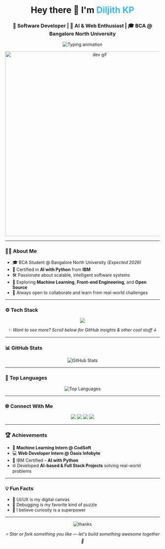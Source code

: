 <h1 align="center">Hey there 👋 I'm <span style="color:#36BCF7;">Diljith KP</span></h1>

<h3 align="center">🚀 Software Developer | 🧠 AI & Web Enthusiast | 🎓 BCA @ Bangalore North University</h3>

<p align="center">
  <img src="https://readme-typing-svg.herokuapp.com?center=true&vCenter=true&color=36BCF7&size=24&duration=3000&pause=1000&lines=🚀+Software+Developer;🤖+AI+%26+ML+Explorer;🎨+Creative+Tech+Thinker;📚+Lifelong+Learner;🌐+Building+Digital+Solutions" alt="Typing animation" />
</p>

<p align="center">
  <img src="https://res.cloudinary.com/dptj37ebu/image/upload/v1753903137/68747470733a2f2f63646e2e6472696262626c652e636f6d2f75736572732f313136323037372f73637265656e73686f74732f333834383931342f70726f6772616d6d65722e676966_txtuhk.gif" alt="dev gif" width="600"/>
</p>

---

### 👨‍💻 About Me

- 🎓 BCA Student @ Bangalore North University *(Expected 2026)*
- 📜 Certified in **AI with Python** from **IBM**
- 🛠️ Passionate about scalable, intelligent software systems
- 🌱 Exploring **Machine Learning**, **Front-end Engineering**, and **Open Source**
- 🤝 Always open to collaborate and learn from real-world challenges

---

### ⚙️ Tech Stack

<p align="center">
  <img src="https://skillicons.dev/icons?i=html,css,js,python,java,c,git&theme=light" />
</p>

<p align="center">
  <em>✨ Want to see more? Scroll below for GitHub insights & other cool stuff ↓</em>
</p>

---

### 📊 GitHub Stats

<p align="center">
  <img src="https://github-readme-stats.vercel.app/api?username=diljith-kp&show_icons=true&theme=radical" alt="GitHub Stats" />
</p>

---

### 🌟 Top Languages

<p align="center">
  <img src="https://github-readme-stats.vercel.app/api/top-langs/?username=diljith-kp&layout=compact&theme=vision-friendly-dark" alt="Top Languages" />
</p>

---

### 🌐 Connect With Me

<p align="center">
  <a href="https://diljith.in"><img src="https://img.shields.io/badge/Portfolio-diljith.in-orange?style=for-the-badge&logo=firefox-browser&logoColor=white" /></a>
  <a href="https://www.linkedin.com/in/diljithkp"><img src="https://img.shields.io/badge/LinkedIn-0A66C2?style=for-the-badge&logo=linkedin&logoColor=white" /></a>
  <a href="https://github.com/diljith-kp"><img src="https://img.shields.io/badge/GitHub-171515?style=for-the-badge&logo=github&logoColor=white" /></a>
  <a href="https://instagram.com/diljith_kp_"><img src="https://img.shields.io/badge/Instagram-E4405F?style=for-the-badge&logo=instagram&logoColor=white" /></a>
</p>

---

### 🏆 Achievements

- 🤖 **Machine Learning Intern @ CodSoft**
- 💻 **Web Developer Intern @ Oasis Infobyte**
- 📘 IBM Certified – **AI with Python**
- 🌐 Developed **AI-based & Full Stack Projects** solving real-world problems

---

### 💡 Fun Facts

- 🎨 UI/UX is my digital canvas  
- 🧩 Debugging is my favorite kind of puzzle  
- 🧭 I believe curiosity is a superpower

---

<p align="center">
  <img src="https://readme-typing-svg.demolab.com?font=Fira+Code&pause=1000&color=16F7C6&center=true&vCenter=true&width=435&lines=Thanks+for+visiting!;Feel+free+to+connect+%F0%9F%91%8D" alt="thanks" />
</p>

<p align="center">
  <em>⭐ Star or fork something you like — let's build something awesome together 🚀</em>
</p>
